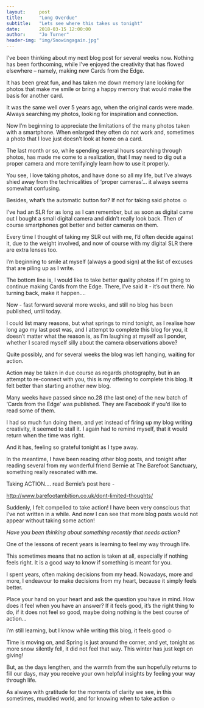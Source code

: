 ```yaml
---
layout:     post
title:      "Long Overdue"
subtitle:   "Lets see where this takes us tonight"
date:       2018-03-15 12:00:00
author:     "Jo Turner"
header-img: "img/Snowingagain.jpg"
---
```

I’ve been thinking about my next blog post for several weeks now. Nothing has been forthcoming, while I’ve enjoyed the creativity that has flowed elsewhere – namely, making new Cards from the Edge.

It has been great fun, and has taken me down memory lane looking for photos that make me smile or bring a happy memory that would make the basis for another card.

It was the same well over 5 years ago, when the original cards were made. Always searching my photos, looking for inspiration and connection.

Now I’m beginning to appreciate the limitations of the many photos taken with a smartphone.  When enlarged they often do not work and, sometimes a photo that I love just doesn’t look at home on a card.

The last month or so, while spending several hours searching through photos, has made me come to a realization, that I may need to dig out a proper camera and more terrifyingly learn how to use it properly. 

You see, I love taking photos, and have done so all my life, but I’ve always shied away from the technicalities of ‘proper cameras’… it always seems somewhat confusing.

Besides, what’s the automatic button for? If not for taking said photos ☺

I’ve had an SLR for as long as I can remember, but as soon as digital came out I bought a small digital camera and didn’t really look back. Then of course smartphones got better and better cameras on them.

Every time I thought of taking my SLR out with me, I’d often decide against it, due to the weight involved, and now of course with my digital SLR there are extra lenses too.

I’m beginning to smile at myself (always a good sign) at the list of excuses that are piling up as I write. 

The bottom line is, I would like to take better quality photos if I’m going to continue making Cards from the Edge. There, I’ve said it - it’s out there. No turning back, make it happen….

Now - fast forward several more weeks, and still no blog has been published, until today. 

I could list many reasons, but what springs to mind tonight, as I realise how long ago my last post was, and I attempt to complete this blog for you, it doesn’t matter what the reason is, as I’m laughing at myself as I ponder, whether I scared myself silly about the camera observations above?

Quite possibly, and for several weeks the blog was left hanging, waiting for action. 

Action may be taken in due course as regards photography, but in an attempt to re-connect with you, this is my offering to complete this blog. It felt better than starting another new blog. 

Many weeks have passed since no.28 (the last one) of the new batch of ‘Cards from the Edge’ was published. They are Facebook if you’d like to read some of them.

I had so much fun doing them, and yet instead of firing up my blog writing creativity, it seemed to stall it. I again had to remind myself, that it would return when the time was right.

And it has, feeling so grateful tonight as I type away.

In the meantime, I have been reading other blog posts, and tonight after reading several from my wonderful friend Bernie at The Barefoot Sanctuary, something really resonated with me. 

Taking ACTION…. read Bernie’s post here -

<a href="http://www.barefootambition.co.uk/dont-limited-thoughts/">http://www.barefootambition.co.uk/dont-limited-thoughts/</a>

Suddenly, I felt compelled to take action! I have been very conscious that I’ve not written in a while. And now I can see that more blog posts would not appear without taking some action!

*Have you been thinking about something recently that needs action?*

One of the lessons of recent years is learning to feel my way through life. 

This sometimes means that no action is taken at all, especially if nothing feels right. It is a good way to know if something is meant for you.

I spent years, often making decisions from my head. Nowadays, more and more, I endeavour to make decisions from my heart, because it simply feels better. 

Place your hand on your heart and ask the question you have in mind. How does it feel when you have an answer?  If it feels good, it’s the right thing to do, if it does not feel so good, maybe doing nothing is the best course of action…

I’m still learning, but I know while writing this blog, it feels good ☺

Time is moving on, and Spring is just around the corner, and yet, tonight as more snow silently fell, it did not feel that way. This winter has just kept on giving!

But, as the days lengthen, and the warmth from the sun hopefully returns to fill our days, may you receive your own helpful insights by feeling your way through life. 

As always with gratitude for the moments of clarity we see, in this sometimes, muddled world, and for knowing when to take action ☺ 
